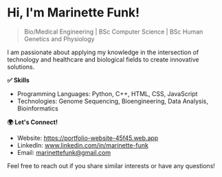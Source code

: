 # Hi, I'm Marinette Funk!
> Bio/Medical Engineering | BSc Computer Science | BSc Human Genetics and Physiology

I am passionate about applying my knowledge in the intersection of technology and healthcare and biological fields to create innovative solutions.

**✅ Skills**
- Programming Languages: Python, C++, HTML, CSS, JavaScript
- Technologies: Genome Sequencing, Bioengineering, Data Analysis, Bioinformatics

**🌍 Let's Connect!**
- Website: https://portfolio-website-45f45.web.app
- LinkedIn: www.linkedin.com/in/marinette-funk
- Email: marinettefunk@gmail.com
  
Feel free to reach out if you share similar interests or have any questions!
